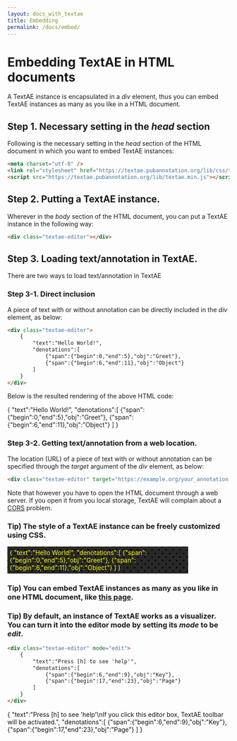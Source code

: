 ```yaml
---
layout: docs_with_textae
title: Embedding
permalink: /docs/embed/
---
```


# Embedding TextAE in HTML documents

A TextAE instance is encapsulated in a _div_ element,
thus you can embed TextAE instances as many as you like in a HTML document.

## Step 1. Necessary setting in the _head_ section

Following is the necessary setting in the _head_ section of the HTML document in which you want to embed TextAE instances:

```HTML
<meta charset="utf-8" />
<link rel="stylesheet" href="https://textae.pubannotation.org/lib/css/textae.min.css" />
<script src="https://textae.pubannotation.org/lib/textae.min.js"></script>
```

## Step 2. Putting a TextAE instance.

Wherever in the _body_ section of the HTML document, you can put a TextAE instance in the following way:
```HTML
<div class="textae-editor"></div>
```

## Step 3. Loading text/annotation in TextAE.

There are two ways to load text/annotation in TextAE

### Step 3-1. Direct inclusion

A piece of text with or without annotation can be directly included in the _div_ element, as below:

```HTML
<div class="textae-editor">
	{
		"text":"Hello World!",
		"denotations":[
			{"span":{"begin":0,"end":5},"obj":"Greet"},
			{"span":{"begin":6,"end":11},"obj":"Object"}
		]
	}
</div>
```

Below is the resulted rendering of the above HTML code:

<div class="textae-editor">
	{
		"text":"Hello World!",
		"denotations":[
			{"span":{"begin":0,"end":5},"obj":"Greet"},
			{"span":{"begin":6,"end":11},"obj":"Object"}
		]
	}
</div>


### Step 3-2. Getting text/annotation from a web location.

The location (URL) of a piece of text with or without annotation can be specified through the _target_ argument of the _div_ element, as below:

```HTML
<div class="textae-editor" target="https://example.org/your_annotation.json"></div>
```

Note that however you have to open the HTML document through a web server.
If you open it from you local storage, TextAE will complain about a [CORS](https://en.wikipedia.org/wiki/Cross-origin_resource_sharing) problem.

### Tip) The style of a TextAE instance can be freely customized using CSS.

<div class="textae-editor" style="color:yellow; width:400px; padding:5px; background:
radial-gradient(black 15%, transparent 16%) 0 0,
radial-gradient(black 15%, transparent 16%) 8px 8px,
radial-gradient(rgba(255,255,255,.1) 15%, transparent 20%) 0 1px,
radial-gradient(rgba(255,255,255,.1) 15%, transparent 20%) 8px 9px;
background-color:#282828;
background-size:16px 16px;">
{
"text":"Hello World!",
"denotations":[
	{"span":{"begin":0,"end":5},"obj":"Greet"},
	{"span":{"begin":6,"end":11},"obj":"Object"}
]
}
</div>

### Tip) You can embed TextAE instances as many as you like in one HTML document, like [this page](https://www.pubannotation.org).

### Tip) By default, an instance of TextAE works as a visualizer. You can turn it into the editor mode by setting its _mode_ to be _edit_.

```HTML
<div class="textae-editor" mode="edit">
	{
		"text":"Press [h] to see 'help'",
		"denotations":[
			{"span":{"begin":6,"end":9},"obj":"Key"},
			{"span":{"begin":17,"end":23},"obj":"Page"}
		]
	}
</div>
```

<div class="textae-editor" mode="edit" style="color: #111111">
{
"text":"Press [h] to see 'help'\nIf you click this editor box, TextAE toolbar will be activated.",
"denotations":[
	{"span":{"begin":6,"end":9},"obj":"Key"},
	{"span":{"begin":17,"end":23},"obj":"Page"}
]
}
</div>
